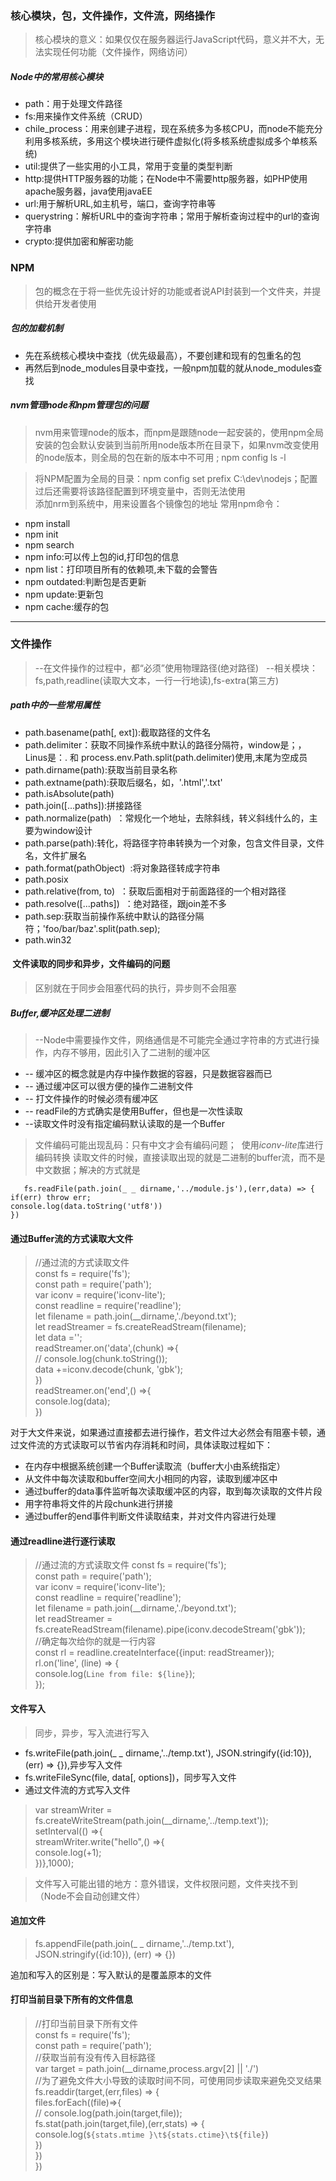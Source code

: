 ### 核心模块，包，文件操作，文件流，网络操作
> 核心模块的意义：如果仅仅在服务器运行JavaScript代码，意义并不大，无法实现任何功能（文件操作，网络访问）   

##### Node中的常用核心模块
* path：用于处理文件路径
* fs:用来操作文件系统（CRUD）
* chile_process：用来创建子进程，现在系统多为多核CPU，而node不能充分利用多核系统，多用这个模块进行硬件虚拟化(将多核系统虚拟成多个单核系统)
* util:提供了一些实用的小工具，常用于变量的类型判断
* http:提供HTTP服务器的功能；在Node中不需要http服务器，如PHP使用apache服务器，java使用javaEE
* url:用于解析URL,如主机号，端口，查询字符串等
* querystring：解析URL中的查询字符串；常用于解析查询过程中的url的查询字符串
* crypto:提供加密和解密功能

### NPM
> 包的概念在于将一些优先设计好的功能或者说API封装到一个文件夹，并提供给开发者使用

##### 包的加载机制
* 先在系统核心模块中查找（优先级最高），不要创建和现有的包重名的包
* 再然后到node_modules目录中查找，一般npm加载的就从node_modules查找

##### nvm管理node和npm管理包的问题
> nvm用来管理node的版本，而npm是跟随node一起安装的，使用npm全局安装的包会默认安装到当前所用node版本所在目录下，如果nvm改变使用的node版本，则全局的包在新的版本中不可用  ; npm config ls -l

> 将NPM配置为全局的目录：npm config set prefix C:\dev\nodejs；配置过后还需要将该路径配置到环境变量中，否则无法使用  
> 添加nrm到系统中，用来设置各个镜像包的地址
常用npm命令：  
* npm install
* npm init
* npm search
* npm info:可以传上包的id,打印包的信息
* npm list：打印项目所有的依赖项,未下载的会警告
* npm outdated:判断包是否更新
* npm update:更新包
* npm cache:缓存的包

------------------

### 文件操作
> --在文件操作的过程中，都“必须”使用物理路径(绝对路径)  
> --相关模块：fs,path,readline(读取大文本，一行一行地读),fs-extra(第三方)  

##### path中的一些常用属性
* path.basename(path[, ext]):截取路径的文件名
* path.delimiter：获取不同操作系统中默认的路径分隔符，window是；，Linus是：. 和 process.env.Path.split(path.delimiter)使用,末尾为空成员 
* path.dirname(path):获取当前目录名称  
* path.extname(path):获取后缀名，如，'.html','.txt'  
* path.isAbsolute(path)  
* path.join([...paths]):拼接路径  
* path.normalize(path)  ：常规化一个地址，去除斜线，转义斜线什么的，主要为window设计
* path.parse(path):转化，将路径字符串转换为一个对象，包含文件目录，文件名，文件扩展名  
* path.format(pathObject)  :将对象路径转成字符串  
* path.posix  
* path.relative(from, to)  ：获取后面相对于前面路径的一个相对路径
* path.resolve([...paths])  ：绝对路径，跟join差不多
* path.sep:获取当前操作系统中默认的路径分隔符；'foo/bar/baz'.split(path.sep);  
* path.win32

####  文件读取的同步和异步，文件编码的问题
> 区别就在于同步会阻塞代码的执行，异步则不会阻塞

##### Buffer,缓冲区处理二进制
> --Node中需要操作文件，网络通信是不可能完全通过字符串的方式进行操作，内存不够用，因此引入了二进制的缓冲区
* -- 缓冲区的概念就是内存中操作数据的容器，只是数据容器而已 
* -- 通过缓冲区可以很方便的操作二进制文件  
* -- 打文件操作的时候必须有缓冲区  
* -- readFile的方式确实是使用Buffer，但也是一次性读取  
* --读取文件时没有指定编码默认读取的是一个Buffer

> 文件编码可能出现乱码：只有中文才会有编码问题；  使用*iconv-lite*库进行编码转换
> 读取文件的时候，直接读取出现的就是二进制的buffer流，而不是中文数据；解决的方式就是  

 `  
 fs.readFile(path.join(_ _ dirname,'../module.js'),(err,data) => {`  
 `if(err) throw err;`  
 `console.log(data.toString('utf8'))`  
 `})`


#### 通过Buffer流的方式读取大文件
> //通过流的方式读取文件  
const fs = require('fs');  
const path = require('path');  
var iconv = require('iconv-lite');  
const readline = require('readline');  
let filename = path.join(__dirname,'./beyond.txt');  
let readStreamer = fs.createReadStream(filename);  
let data ='';  
readStreamer.on('data',(chunk) =>{  
// console.log(chunk.toString());  
data +=iconv.decode(chunk, 'gbk');  
})  
readStreamer.on('end',() =>{  
console.log(data);  
})


对于大文件来说，如果通过直接都去进行操作，若文件过大必然会有阻塞卡顿，通过文件流的方式读取可以节省内存消耗和时间，具体读取过程如下：
* 在内存中根据系统创建一个Buffer读取流（buffer大小由系统指定）
* 从文件中每次读取和buffer空间大小相同的内容，读取到缓冲区中
* 通过buffer的data事件监听每次读取缓冲区的内容，取到每次读取的文件片段
* 用字符串将文件的片段chunk进行拼接
* 通过buffer的end事件判断文件读取结束，并对文件内容进行处理

#### 通过readline进行逐行读取
>//通过流的方式读取文件 
const fs = require('fs');  
const path = require('path');  
var iconv = require('iconv-lite');  
const readline = require('readline');  
let filename = path.join(__dirname,'./beyond.txt');   
let readStreamer = fs.createReadStream(filename).pipe(iconv.decodeStream('gbk'));  
//确定每次给你的就是一行内容  
const rl = readline.createInterface({input: readStreamer});  
rl.on('line', (line) => {  
 console.log(`Line from file: ${line}`);  
 });


#### 文件写入
> 同步，异步，写入流进行写入
* fs.writeFile(path.join(_ _ dirname,'../temp.txt'), JSON.stringify({id:10}), (err) => {}),异步写入文件
* fs.writeFileSync(file, data[, options])，同步写入文件
* 通过文件流的方式写入文件  
> var streamWriter = fs.createWriteStream(path.join(__dirname,'../temp.text'));  
setInterval(() =>{  
streamWriter.write("hello",() =>{  
   console.log(+1);  
   })},1000);  

> 文件写入可能出错的地方：意外错误，文件权限问题，文件夹找不到（Node不会自动创建文件）

 #### 追加文件
 > fs.appendFile(path.join(_ _ dirname,'../temp.txt'), JSON.stringify({id:10}), (err) => {})
 
 追加和写入的区别是：写入默认的是覆盖原本的文件
 
 
 #### 打印当前目录下所有的文件信息
 >//打印当前目录下所有文件  
 const fs = require('fs');  
 const path = require('path');  
 //获取当前有没有传入目标路径  
 var target = path.join(__dirname,process.argv[2] || './')  
 //为了避免文件大小导致的读取时间不同，可使用同步读取来避免交叉结果    
 fs.readdir(target,(err,files) => {  
    files.forEach((file)=>{  
    // console.log(path.join(target,file));  
    fs.stat(path.join(target,file),(err,stats) => {  
    console.log(`${stats.mtime }\t${stats.ctime}\t${file}`)  
    })  
    })  
 })
 
